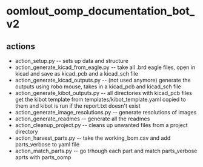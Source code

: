 # oomlout_oomp_documentation_bot_v2

## actions

* action_setup.py -- sets up data and structure
* action_generate_kicad_from_eagle.py -- take all .brd eagle files, open in kicad and save as kicad_pcb and a kicad_sch file
* action_generate_kicad_outputs.py -- (not used anymore) generate the outputs using robo mouse, takes in a kicad_pcb and kicad_sch file
* action_generate_kibot_outputs.py -- all directories with kicad_pcb files get the kibot template from templates/kibot_template.yaml copied to them and kibot is run if the report.txt doesn't exist
* action_generate_image_resolutions.py -- generate resolutions of images
* action_generate_readmes -- generate all the readmes
* action_cleanup_project.py -- cleans up unwanted files from a project directory
* action_harvest_parts.py -- take the working_bom.csv and add parts_verbose to yaml file
* action_match_parts.py -- go trhough each part and match parts_verbose aprts with parts_oomp

